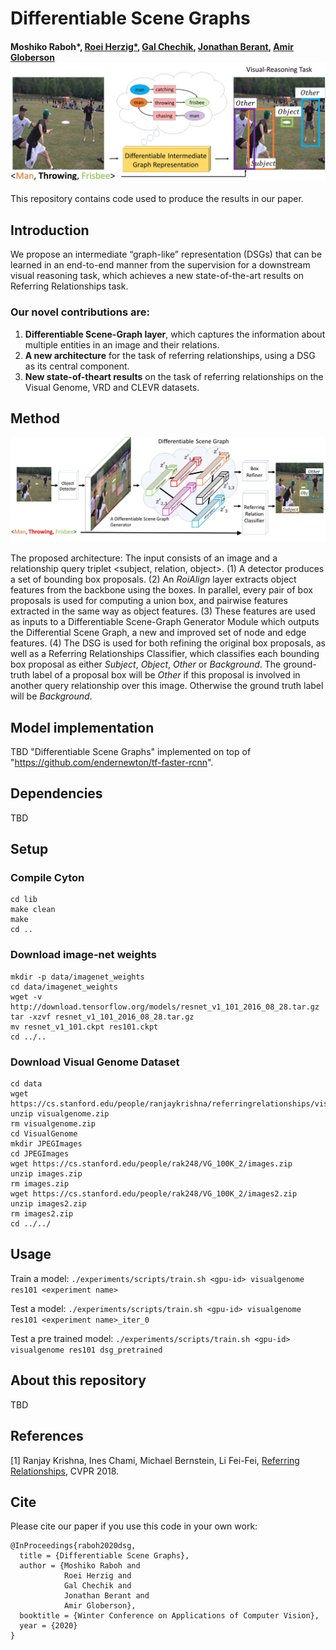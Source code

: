 # Differentiable Scene Graphs
####  Moshiko Raboh*, [Roei Herzig*](https://roeiherz.github.io/), [Gal Chechik](https://chechiklab.biu.ac.il/~gal/), [Jonathan Berant](http://www.cs.tau.ac.il/~joberant/), [Amir Globerson](http://www.cs.tau.ac.il/~gamir/)<img src="figure1_iccv.jpg" width="750">

This repository contains code used to produce the results in our paper.

## Introduction
We propose an intermediate “graph-like” representation (DSGs) that can be learned in an end-to-end manner from the supervision for a downstream visual reasoning task, which achieves a new state-of-the-art results on Referring Relationships task.

### Our novel contributions are:
1. **Differentiable Scene-Graph layer**, which captures the information about multiple entities in an image and their relations. 
2. **A new architecture** for the task of referring relationships, using a DSG as its central component.
3. **New state-of-theart results** on the task of referring relationships on the Visual Genome, VRD and CLEVR datasets.

## Method
<img src="figure2_arch9_iccv_RH.jpg" width="750">

The proposed architecture: The input consists of an image and a relationship query triplet <subject, relation, object>. (1) A detector produces a set of bounding box proposals. (2) An *RoiAlign* layer extracts object features from the backbone using the boxes. In parallel, every pair of box proposals is used for computing a union box, and  pairwise features  extracted in the same way as object features. (3) These features are used as inputs to a Differentiable Scene-Graph Generator Module which outputs the Differential Scene Graph, a new and improved set of node and edge features. (4) The DSG is used for both refining the original box proposals, as well as a Referring Relationships Classifier, which classifies each bounding box proposal as either *Subject*, *Object*, *Other* or *Background*. The ground-truth label of a proposal box will be *Other* if this proposal is involved in another query relationship over this image. Otherwise the ground truth label will be *Background*.


## Model implementation
TBD "Differentiable Scene Graphs" implemented on top of "https://github.com/endernewton/tf-faster-rcnn".

## Dependencies
TBD

## Setup

### Compile Cyton
```
cd lib
make clean
make
cd ..
```

### Download image-net weights
```
mkdir -p data/imagenet_weights
cd data/imagenet_weights
wget -v http://download.tensorflow.org/models/resnet_v1_101_2016_08_28.tar.gz
tar -xzvf resnet_v1_101_2016_08_28.tar.gz
mv resnet_v1_101.ckpt res101.ckpt
cd ../..
```
### Download Visual Genome Dataset
```
cd data
wget https://cs.stanford.edu/people/ranjaykrishna/referringrelationships/visualgenome.zip
unzip visualgenome.zip
rm visualgenome.zip
cd VisualGenome
mkdir JPEGImages
cd JPEGImages
wget https://cs.stanford.edu/people/rak248/VG_100K_2/images.zip
unzip images.zip
rm images.zip
wget https://cs.stanford.edu/people/rak248/VG_100K_2/images2.zip
unzip images2.zip
rm images2.zip
cd ../../
```

## Usage
Train a model:
`./experiments/scripts/train.sh <gpu-id> visualgenome res101 <experiment name>`

Test a model:
`./experiments/scripts/train.sh <gpu-id> visualgenome res101 <experiment name>_iter_0`

Test a pre trained model:
`./experiments/scripts/train.sh <gpu-id> visualgenome res101 dsg_pretrained`

## About this repository
TBD

## References
[1] Ranjay Krishna, Ines Chami, Michael Bernstein, Li Fei-Fei, [Referring Relationships](https://arxiv.org/abs/1803.10362), CVPR 2018.

## Cite
Please cite our paper if you use this code in your own work:
```
@InProceedings{raboh2020dsg,
  title = {Differentiable Scene Graphs},
  author = {Moshiko Raboh and
            Roei Herzig and
            Gal Chechik and
            Jonathan Berant and
            Amir Globerson},
  booktitle = {Winter Conference on Applications of Computer Vision},
  year = {2020}
}
```
